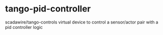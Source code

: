 # tango-pid-controller

scadawire/tango-controls virtual device to control a sensor/actor pair with a pid controller logic
